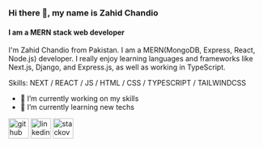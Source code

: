 ### Hi there 👋, my name is Zahid Chandio
#### I am a MERN stack web developer

I'm Zahid Chandio from Pakistan. I am a MERN(MongoDB, Express, React, Node.js) developer. I really enjoy learning languages and frameworks like Next.js, Django, and Express.js, as well as working in TypeScript.

Skills: NEXT / REACT / JS / HTML / CSS / TYPESCRIPT / TAILWINDCSS

- 🔭 I’m currently working on my skills 
- 🌱 I’m currently learning new techs
  
[<img src='https://cdn.jsdelivr.net/npm/simple-icons@3.0.1/icons/github.svg' alt='github' height='40'>](https://github.com/ZahidChandio)  [<img src='https://cdn.jsdelivr.net/npm/simple-icons@3.0.1/icons/linkedin.svg' alt='linkedin' height='40'>](https://www.linkedin.com/in/zahid-chandio/)  [<img src='https://cdn.jsdelivr.net/npm/simple-icons@3.0.1/icons/stackoverflow.svg' alt='stackoverflow' height='40'>](https://stackoverflow.com/users/17646863)
